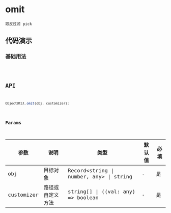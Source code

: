 # omit

`取反过滤 pick`


## 代码演示

### 基础用法
<code src="./omit-use" />

## API
```jsx | pure
ObjectUtil.omit(obj, customizer);
```

### Params

| 参数       | 说明             | 类型                                    | 默认值 | 必填 |
| ---------- | ---------------- | --------------------------------------- | ------ | ---- |
| obj        | 目标对象         | Record<string \| number, any> \| string | -      | 是   |
| customizer | 路径或自定义方法 | string[] \| ((val: any) => boolean      | -      | 是   |
